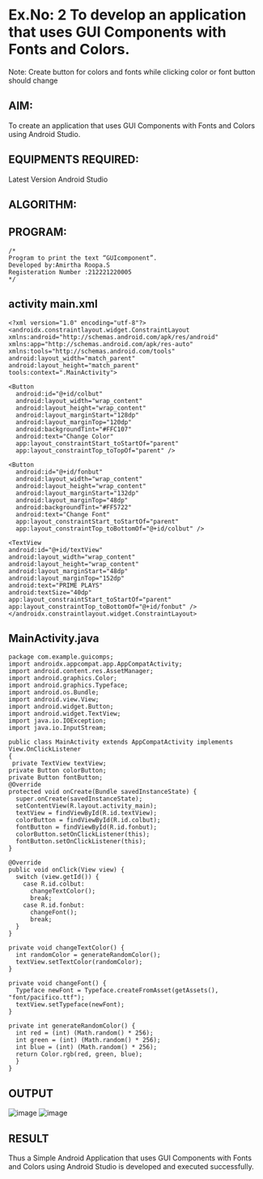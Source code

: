 # Ex.No: 2 To develop an application that uses GUI Components with Fonts and Colors. 
Note: Create button for colors and fonts while clicking color or font button should change 


## AIM:

To create an application that uses GUI Components with Fonts and Colors using Android Studio.

## EQUIPMENTS REQUIRED:

Latest Version Android Studio

## ALGORITHM:


## PROGRAM:
```
/*
Program to print the text “GUIcomponent”.
Developed by:Amirtha Roopa.S
Registeration Number :212221220005
*/
```
## activity main.xml
```
<?xml version="1.0" encoding="utf-8"?>
<androidx.constraintlayout.widget.ConstraintLayout
xmlns:android="http://schemas.android.com/apk/res/android"
xmlns:app="http://schemas.android.com/apk/res-auto"
xmlns:tools="http://schemas.android.com/tools"
android:layout_width="match_parent"
android:layout_height="match_parent"
tools:context=".MainActivity">

<Button
  android:id="@+id/colbut"
  android:layout_width="wrap_content"
  android:layout_height="wrap_content"
  android:layout_marginStart="128dp"
  android:layout_marginTop="120dp"
  android:backgroundTint="#FFC107"
  android:text="Change Color"
  app:layout_constraintStart_toStartOf="parent"
  app:layout_constraintTop_toTopOf="parent" />

<Button
  android:id="@+id/fonbut"
  android:layout_width="wrap_content"
  android:layout_height="wrap_content"
  android:layout_marginStart="132dp"
  android:layout_marginTop="48dp"
  android:backgroundTint="#FF5722"
  android:text="Change Font"
  app:layout_constraintStart_toStartOf="parent"
  app:layout_constraintTop_toBottomOf="@+id/colbut" />

<TextView
android:id="@+id/textView"
android:layout_width="wrap_content"
android:layout_height="wrap_content"
android:layout_marginStart="48dp"
android:layout_marginTop="152dp"
android:text="PRIME PLAYS"
android:textSize="40dp"
app:layout_constraintStart_toStartOf="parent"
app:layout_constraintTop_toBottomOf="@+id/fonbut" />
</androidx.constraintlayout.widget.ConstraintLayout>
```
## MainActivity.java
```
package com.example.guicomps;
import androidx.appcompat.app.AppCompatActivity;
import android.content.res.AssetManager;
import android.graphics.Color;
import android.graphics.Typeface;
import android.os.Bundle;
import android.view.View;
import android.widget.Button;
import android.widget.TextView;
import java.io.IOException;
import java.io.InputStream;

public class MainActivity extends AppCompatActivity implements View.OnClickListener
{
 private TextView textView;
private Button colorButton;
private Button fontButton;
@Override
protected void onCreate(Bundle savedInstanceState) {
  super.onCreate(savedInstanceState);
  setContentView(R.layout.activity_main);
  textView = findViewById(R.id.textView);
  colorButton = findViewById(R.id.colbut);
  fontButton = findViewById(R.id.fonbut);
  colorButton.setOnClickListener(this);
  fontButton.setOnClickListener(this);
}

@Override
public void onClick(View view) {
  switch (view.getId()) {
    case R.id.colbut:
      changeTextColor();
      break;
    case R.id.fonbut:
      changeFont();
      break;
  }
}

private void changeTextColor() {
  int randomColor = generateRandomColor();
  textView.setTextColor(randomColor);
}

private void changeFont() {
  Typeface newFont = Typeface.createFromAsset(getAssets(), "font/pacifico.ttf");
  textView.setTypeface(newFont);
}

private int generateRandomColor() {
  int red = (int) (Math.random() * 256);
  int green = (int) (Math.random() * 256);
  int blue = (int) (Math.random() * 256);
  return Color.rgb(red, green, blue);
  }
}
```

## OUTPUT
![image](https://github.com/suryacse05/Mobile-Application-Development/assets/143496311/60441b65-7872-4bc1-a595-dab28c93adab)
![image](https://github.com/suryacse05/Mobile-Application-Development/assets/143496311/5d22f7b3-5d3c-42b3-b3b3-61f3b748697b)






## RESULT
Thus a Simple Android Application that uses GUI Components with Fonts and Colors using Android Studio is developed and executed successfully.



